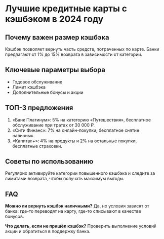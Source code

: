 # Лучшие кредитные карты с кэшбэком в 2024 году

## Почему важен размер кэшбэка
Кэшбэк позволяет вернуть часть средств, потраченных по карте. Банки предлагают от 1% до 15% возврата в зависимости от категории.

## Ключевые параметры выбора
- Годовое обслуживание
- Лимит кэшбэка
- Дополнительные бонусы и акции

## ТОП-3 предложения
1. «Банк Платинум»: 5% на категорию «Путешествия», бесплатное обслуживание при тратах от 30 000 ₽.
2. «Сити Финанс»: 7% на онлайн-покупки, бесплатное снятие наличных.
3. «Капитал+»: 4% на продукты и 2% на остальные покупки, бесплатные страховки.

## Советы по использованию
Регулярно активируйте категории повышенного кэшбэка и следите за лимитами возврата, чтобы получать максимум выгоды.

## FAQ
**Можно ли вернуть кэшбэк наличными?**
Да, но условия зависят от банка: где-то переводят на карту, где-то списывают в качестве бонусов.

**Что делать, если не пришёл кэшбэк?**
Проверить выполнение условий акции и обратиться в поддержку банка.
